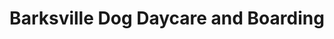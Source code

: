 ---
title: "Barksville Dog Daycare and Boarding"
url: /chicago/barksville-dog-daycare-and-boarding/
shop: pet grooming
---